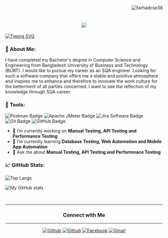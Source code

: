 <p align="right"> <img src="https://komarev.com/ghpvc/?username=farhadcse38&label=Profile%20views&color=0e75b6&style=flat" alt="farhadcse38" /> </p>


<h1 align="center"><img src="https://readme-typing-svg.herokuapp.com?color=%233B3838&size=30&center=true&vCenter=true&width=600&height=50&lines=Hi+👋,+I'm+Farhad+Hossain" /></h1>

   [![Typing SVG](https://readme-typing-svg.herokuapp.com?font=Fira+Code&pause=1000&color=261623E3&random=false&width=435&lines=I+am+a+Passionate+SQA+Engineer)](/)

### 📝 About Me:
I have completed my Bachelor's degree in Computer Science and Engineering from Bangladesh University of Business and Technology (BUBT). I would like to pursue my career as an SQA engineer. Looking for such a software company that offers me a stable and positive atmosphere and inspires me to enhance and therefore to innovate the work culture for the betterment of all parties concerned. I want to see the reflection of my knowledge through SQA career.

### 🔧 Tools:
![Postman Badge](https://img.shields.io/badge/Postman-FF6C37?logo=postman&logoColor=fff&style=flat-square)
![Apache JMeter Badge](https://img.shields.io/badge/Apache%20JMeter-D22128?logo=apachejmeter&logoColor=fff&style=flat-square)
![Jira Software Badge](https://img.shields.io/badge/Jira%20Software-0052CC?logo=jirasoftware&logoColor=fff&style=flat-square)
![Git Badge](https://img.shields.io/badge/Git-F05032?logo=git&logoColor=fff&style=flat-square)
![GitHub Badge](https://img.shields.io/badge/GitHub-181717?logo=github&logoColor=fff&style=flat-square)
 </br>


  - 🔭 I’m currently working on **Manual Testing, API Testing and Performance Testing**
  - 🌱 I’m currently learning **Database Testing, Web Automation and Mobile App Automation**
  - 💬 Ask me about **Manual Testing, API Testing and Performnace Testing**

  


  <!--
<img align="center" src="https://github-readme-stats.vercel.app/api?username=farhadcse38&show_icons=true&include_all_commits=true&theme=cobalt&hide_border=true" alt="My github stats" /> 
<img align="center" src="https://github-readme-stats.vercel.app/api/top-langs/?username=farhadcse38&layout=compact&theme=cobalt&hide_border=true" />
<img align="center" src="https://github-readme-streak-stats.herokuapp.com?user=farhadcse38&theme=vue-dark&hide_border=true&date_format=M%20j%5B%2C%20Y%5D" alt="My github stats" />
-->
 
 



### 📈 GitHub Stats:

![Top Langs](https://github-readme-stats.vercel.app/api/top-langs/?username=farhadcse38)
<!--[![My GitHub stats](https://github-readme-stats.vercel.app/api?username=farhadcse38)](https://github.com/anuraghazra/github-readme-stats) -->

![My GitHub stats](https://github-readme-stats.vercel.app/api?username=farhadcse38&show_icons=true)

<br/>



---

<h3 align="center">Connect with Me</h3>

---

<p align="center">
   <a href="https://github.com/farhadcse38"><img alt="Github" src="https://img.shields.io/badge/GitHub-%2312100E.svg?&style=for-the-badge&logo=Github&logoColor=white" /></a>
   <a href="https://www.linkedin.com/in/farhad-hossain-66a834167"><img alt="Github" src="https://img.shields.io/badge/linkedin-%230077B5.svg?&style=for-the-badge&logo=linkedin&logoColor=white" /></a>
   <a href="https://www.facebook.com/profile.php?id=100089626758976"><img alt="Facebook" src="https://img.shields.io/badge/Facebook-%231877F2.svg?style=for-the-badge&logo=Facebook&logoColor=white"/></a>
   <a href="mailto:farhad.h.junnun@gmail.com"><img  alt="Gmail" src="https://img.shields.io/badge/Gmail-D14836?style=for-the-badge&logo=gmail&logoColor=white" /></a>
</p>
